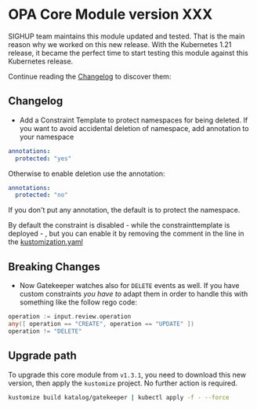 # OPA Core Module version XXX

SIGHUP team maintains this module updated and tested. That is the main reason why we worked on this new release.
With the Kubernetes 1.21 release, it became the perfect time to start testing this module against this Kubernetes
release.

Continue reading the [Changelog](#changelog) to discover them:

## Changelog

- Add a Constraint Template to protect namespaces for being deleted. If you want to avoid accidental deletion of namespace, add annotation to your namespace
```yaml
annotations:
  protected: "yes"
```

Otherwise to enable deletion use the annotation:

```yaml
annotations:
  protected: "no"
```
If you don't put any annotation, the default is to protect the namespace.

By default the constraint is disabled - while the constrainttemplate is deployed - , but you can enable it by removing the comment in the line in the [kustomization.yaml](../../katalog/gatekeeper/rules/constraints/kustomization.yaml)

## Breaking Changes

- Now Gatekeeper watches also for `DELETE` events as well. If you have custom constraints *you have to* adapt them in order to handle this with something like the follow rego code:

```go
operation := input.review.operation
any([ operation == "CREATE", operation == "UPDATE" ])
operation != "DELETE"
```

## Upgrade path

To upgrade this core module from `v1.3.1`, you need to download this new version, then apply the
`kustomize` project. No further action is required.

```bash
kustomize build katalog/gatekeeper | kubectl apply -f - --force
```

